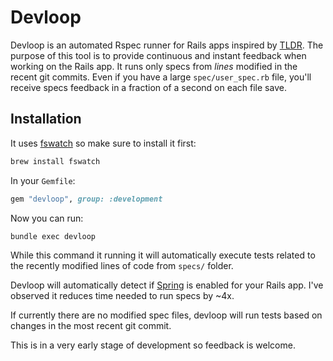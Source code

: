 # Devloop 

Devloop is an automated Rspec runner for Rails apps inspired by [TLDR](https://github.com/tendersearls/tldr). The purpose of this tool is to provide continuous and instant feedback when working on the Rails app. It runs only specs from *lines* modified in the recent git commits. Even if you have a large `spec/user_spec.rb` file, you'll receive specs feedback in a fraction of a second on each file save.

## Installation 

It uses [fswatch](https://github.com/emcrisostomo/fswatch) so make sure to install it first:

```bash
brew install fswatch
```

In your `Gemfile`:

```ruby
gem "devloop", group: :development
```

Now you can run: 

```bash
bundle exec devloop
```

While this command it running it will automatically execute tests related to the recently modified lines of code from `specs/` folder.

Devloop will automatically detect if [Spring](https://github.com/rails/spring) is enabled for your Rails app. I've observed it reduces time needed to run specs by ~4x.

If currently there are no modified spec files, devloop will run tests based on changes in the most recent git commit.

This is in a very early stage of development so feedback is welcome.
